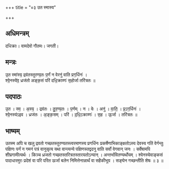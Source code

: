 +++
title = "०३ उत स्मास्य"

+++
## अधिमन्त्रम्
दधिक्राः। वामदेवो गौतमः। जगती।

## मन्त्रः
उ॒त स्मा॑स्य॒ द्रव॑तस्तुरण्य॒तः प॒र्णं न वेरनु॑ वाति प्रग॒र्धिनः॑ ।  
श्ये॒नस्ये॑व॒ ध्रज॑तो अङ्क॒सं परि॑ दधि॒क्राव्णः॑ स॒होर्जा तरि॑त्रतः ॥

## पदपाठः
उ॒त । स्म॒ । अ॒स्य॒ । द्रव॑तः । तु॒र॒ण्य॒तः । प॒र्णम् । न । वेः । अनु॑ । वा॒ति॒ । प्र॒ऽग॒र्धिनः॑ ।  
श्ये॒नस्य॑ऽइव । ध्रज॑तः । अ॒ङ्क॒सम् । परि॑ । द॒धि॒ऽक्राव्णः॑ । स॒ह । ऊ॒र्जा । तरि॑त्रतः ॥

## भाष्यम्
उतस्म अपि च खलु द्रवतो गच्छतस्तुरण्यतस्त्वरमाणस्य प्रगर्धिनः प्रकर्षेणाभिकाङ्क्षतोऽस्य देवस्य गतिं वेर्गन्तुः पक्षिणः पर्नं न गमनं पत्रं वानुसृत्य यथा वान्त्यन्ये पक्षिणस्तद्वदनु वाति सर्वो वेगवान् जनः । सर्वेषामपि शीघ्रगामीत्यर्थः । किञ्च ध्रजतो गच्छतस्तरित्रतस्तारयतोऽन्यान् । अन्तर्भावितण्यर्थोयम् । श्येनस्येवाङ्कसं पादाधारमुरः प्रदेशं वा परि परित ऊर्जा बलेन निमित्तेनान्नार्थं वा सहैकीभूय । सङ्घेन गच्छन्तीति शेषः ॥ ३ ॥